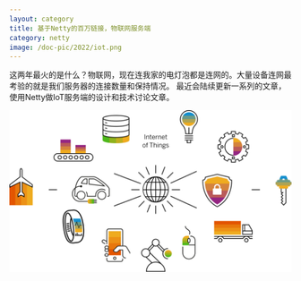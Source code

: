 ```yaml
---
layout: category
title: 基于Netty的百万链接，物联网服务端
category: netty
image: /doc-pic/2022/iot.png
---
```

这两年最火的是什么？物联网，现在连我家的电灯泡都是连网的。大量设备连网最考验的就是我们服务器的连接数量和保持情况。
最近会陆续更新一系列的文章，使用Netty做IoT服务端的设计和技术讨论文章。

![/doc-pic/2022/iot.svg](/doc-pic/2022/iot.svg)